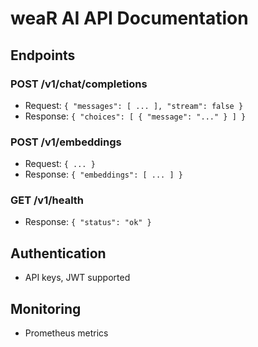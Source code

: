 # weaR AI API Documentation

## Endpoints
### POST /v1/chat/completions
- Request: `{ "messages": [ ... ], "stream": false }`
- Response: `{ "choices": [ { "message": "..." } ] }`

### POST /v1/embeddings
- Request: `{ ... }`
- Response: `{ "embeddings": [ ... ] }`

### GET /v1/health
- Response: `{ "status": "ok" }`

## Authentication
- API keys, JWT supported

## Monitoring
- Prometheus metrics
